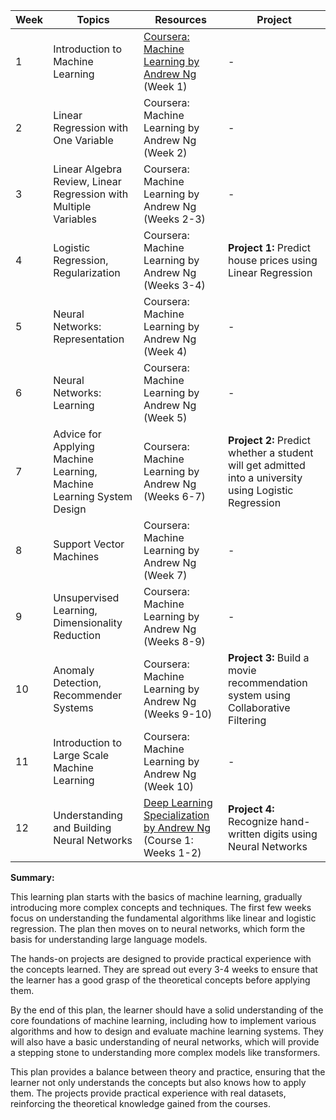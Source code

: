 | Week | Topics | Resources | Project |
| --- | --- | --- | --- |
| 1 | Introduction to Machine Learning | [Coursera: Machine Learning by Andrew Ng](https://www.coursera.org/learn/machine-learning) (Week 1) | - |
| 2 | Linear Regression with One Variable | Coursera: Machine Learning by Andrew Ng (Week 2) | - |
| 3 | Linear Algebra Review, Linear Regression with Multiple Variables | Coursera: Machine Learning by Andrew Ng (Weeks 2-3) | - |
| 4 | Logistic Regression, Regularization | Coursera: Machine Learning by Andrew Ng (Weeks 3-4) | **Project 1:** Predict house prices using Linear Regression |
| 5 | Neural Networks: Representation | Coursera: Machine Learning by Andrew Ng (Week 4) | - |
| 6 | Neural Networks: Learning | Coursera: Machine Learning by Andrew Ng (Week 5) | - |
| 7 | Advice for Applying Machine Learning, Machine Learning System Design | Coursera: Machine Learning by Andrew Ng (Weeks 6-7) | **Project 2:** Predict whether a student will get admitted into a university using Logistic Regression |
| 8 | Support Vector Machines | Coursera: Machine Learning by Andrew Ng (Week 7) | - |
| 9 | Unsupervised Learning, Dimensionality Reduction | Coursera: Machine Learning by Andrew Ng (Weeks 8-9) | - |
| 10 | Anomaly Detection, Recommender Systems | Coursera: Machine Learning by Andrew Ng (Weeks 9-10) | **Project 3:** Build a movie recommendation system using Collaborative Filtering |
| 11 | Introduction to Large Scale Machine Learning | Coursera: Machine Learning by Andrew Ng (Week 10) | - |
| 12 | Understanding and Building Neural Networks | [Deep Learning Specialization by Andrew Ng](https://www.coursera.org/specializations/deep-learning) (Course 1: Weeks 1-2) | **Project 4:** Recognize hand-written digits using Neural Networks |

**Summary:**

This learning plan starts with the basics of machine learning, gradually introducing more complex concepts and techniques. The first few weeks focus on understanding the fundamental algorithms like linear and logistic regression. The plan then moves on to neural networks, which form the basis for understanding large language models. 

The hands-on projects are designed to provide practical experience with the concepts learned. They are spread out every 3-4 weeks to ensure that the learner has a good grasp of the theoretical concepts before applying them. 

By the end of this plan, the learner should have a solid understanding of the core foundations of machine learning, including how to implement various algorithms and how to design and evaluate machine learning systems. They will also have a basic understanding of neural networks, which will provide a stepping stone to understanding more complex models like transformers. 

This plan provides a balance between theory and practice, ensuring that the learner not only understands the concepts but also knows how to apply them. The projects provide practical experience with real datasets, reinforcing the theoretical knowledge gained from the courses.